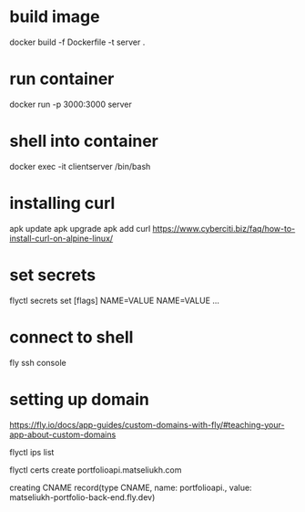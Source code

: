 
# build image
docker build -f Dockerfile -t server .

# run container
docker run -p 3000:3000 server

# shell into container
docker exec -it clientserver /bin/bash

# installing curl
apk update
apk upgrade
apk add curl
https://www.cyberciti.biz/faq/how-to-install-curl-on-alpine-linux/

# set secrets
flyctl secrets set [flags] NAME=VALUE NAME=VALUE ...

# connect to shell
fly ssh console

# setting up domain
https://fly.io/docs/app-guides/custom-domains-with-fly/#teaching-your-app-about-custom-domains

flyctl ips list

flyctl certs create portfolioapi.matseliukh.com

creating CNAME record(type CNAME, name: portfolioapi., value: matseliukh-portfolio-back-end.fly.dev)

